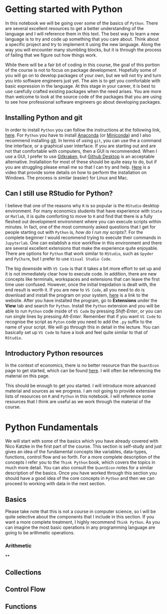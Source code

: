 
Getting started with Python
==============================================

In this notebook we will be going over some of the basics of `Python`. There are several excellent resources to get a better understanding of the language and I will reference them in this text. The best way to learn a new language is to try and code up something that you care about. Think about a specific project and try to implement it using the new language. Along the way you will encounter many stumbling blocks, but it is through the process of failing that we figure out how things work.

While there will be a fair bit of coding in this course, the goal of this portion of the course is not to focus on package development. Hopefully some of you will go on to develop packages of your own, but we will not try and turn you into software engineers just yet. The aim is to get you comfortable with basic expression in the language. At this stage in your career, it is best to use carefully crafted existing packages when the need arises. You are more than welcome to look at the source code of the packages that you are using to see how professional software engineers go about developing packages. 

## Installing Python and git

In order to install `Python` you can follow the instructions at the following link, [here](https://julialang.org/). For `Python` you have to install [Anaconda](https://www.anaconda.com/products/individual) (or [Miniconda](https://docs.conda.io/en/latest/miniconda.html)) and I also recommend installing [git](https://git-scm.com/downloads). In terms of using `git`, you can use the a command line interface, or a graphical user interface. If you are starting out and are not that comfortable with computers, then a GUI is recommended. When I use a GUI, I prefer to use [Gitkraken](https://www.gitkraken.com/), but [Github Desktop](https://desktop.github.com/) is an acceptable alternative. Installation for most of these should be quite easy to do, but if you are struggling please email me so that I can try and help. [Here]() is a video that provide some details on how to perform the installation on Windows. The process is similar (easier) for Linux and Mac.

## Can I still use RStudio for Python?

I believe that one of the reasons why `R` is so popular is the `RStudio` desktop environment. For many economics students that have experience with `Stata` or `Matlab`, it is quite comforting to move to `R` and find that there is a fully fleshed out development environment where you can execute scripts within minutes. In fact, one of the most commonly asked questions that I get for people starting out with `Python` is, *how do I run my scripts?*. For the complete beginner I would recommend trying to execute their commands in `Jupyterlab`. One can establish a nice workflow in this environment and there are several excellent extensions that make the experience quite enjoyable. There are options for `Python` that work similar to `RStudio`, such as `Spyder` and `PyCharm`, but I prefer to use `Visual Studio Code`. 

The big downside with `VS Code` is that it takes a bit more effort to set up and it is not immediately clear how to execute code. In addition, there are new concepts like terminals, workspaces and extensions that can leave the first time user confused. However, once the initial trepidation is dealt with, the end result is worth it. If you are new to `VS Code`, all you need to do is download and install the program on your system, [here](https://code.visualstudio.com/) is a link to the website. After you have installed the program, go to **Extensions** under the **View** tab and search for `Python`. Install the `Python` extension and you will be able to run `Python` code inside of `VS Code` by pressing *Shift-Enter*, or you can run single lines by pressing *Alt-Enter*. Remember that if you want `VS Code` to recognise the script as `Pyton` code you need to add the `.py` suffix to the name of your script. We will go through this in detail in the lecture. You can basically set up `VS Code` to have a look and feel quite similar to that of `RStudio`.

## Introductory Python resources

In the context of economics, there is no better resource than the `QuantEcon` page to get started, which can be found [here](https://julia.quantecon.org/). I will often be referencing the material on this page. 

This should be enough to get you started. I will introduce more advanced material and sources as we progress. I am not going to provide extensive lists of resources on `R` and `Python` in this notebook. I will reference some resources that I think are useful as we work through the material of the course.

# Python Fundamentals

We will start with some of the basics which you have already covered with Nico Katzke in the first part of the course. This section is self-study and just gives an idea of the fundamental concepts like variables, data-types, functions, control flow and so forth. For a more complete description of the concepts I refer you to the `Think Python` book, which covers the topics in much more detail. You can also consult the `QuantEcon` notes for a similar description of the basics. Once you have worked through this section you should have a good idea of the core concepts in `Python` and then we can proceed to working with data in the next section.

## Basics 

Please take note that this is not a course in computer science, so I will be quite selective about the components that I include in this section. If you want a more complete treatment, I highly recommend `Think Python`. As you can imagine the most basic operations in any programming language are going to be arithmetic operations. 

### Arithmetic

**

## Collections 

## Control Flow

## Functions